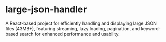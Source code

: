 # large-json-handler
A React-based project for efficiently handling and displaying large JSON files (43MB+), featuring streaming, lazy loading, pagination, and keyword-based search for enhanced performance and usability.
